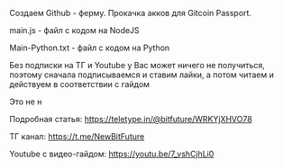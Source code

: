 Создаем Github - ферму. Прокачка акков для Gitcoin Passport.

main.js - файл с кодом на NodeJS

Main-Python.txt - файл с кодом на Python

Без подписки на ТГ и Youtube у Вас может ничего не получиться, поэтому сначала подписываемся и ставим лайки, а потом читаем и действуем в соответствии с гайдом 

Это не н

Подробная статья:  https://teletype.in/@bitfuture/WRKYjXHVO78


ТГ канал:   https://t.me/NewBitFuture


Youtube с видео-гайдом:  https://youtu.be/7_vshCjhLi0
